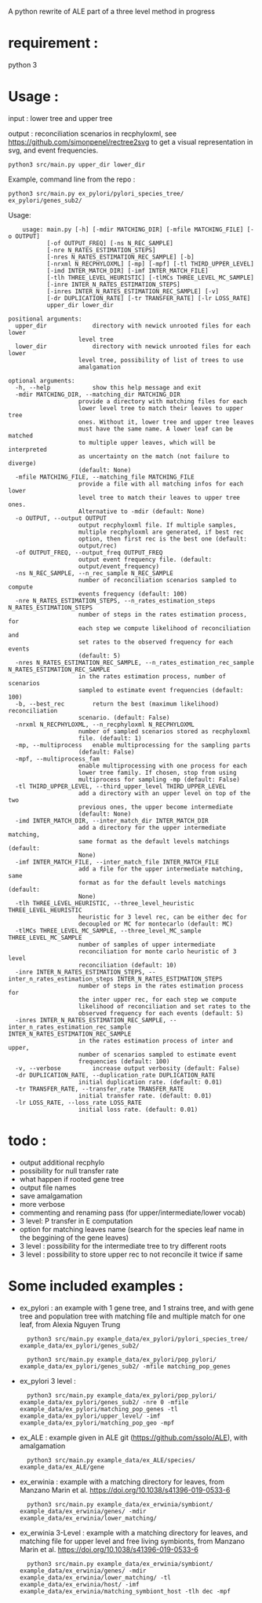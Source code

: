 A python rewrite of ALE part of a three level method in progress

# requirement : 
python 3

# Usage : 

input : lower tree and upper tree

output : reconciliation scenarios in recphyloxml, see https://github.com/simonpenel/rectree2svg to get a visual representation in svg, and event frequencies.


	python3 src/main.py upper_dir lower_dir
	
Example, command line from the repo :

	python3 src/main.py ex_pylori/pylori_species_tree/ ex_pylori/genes_sub2/

Usage: 


		usage: main.py [-h] [-mdir MATCHING_DIR] [-mfile MATCHING_FILE] [-o OUTPUT]
		       [-of OUTPUT_FREQ] [-ns N_REC_SAMPLE]
		       [-nre N_RATES_ESTIMATION_STEPS]
		       [-nres N_RATES_ESTIMATION_REC_SAMPLE] [-b]
		       [-nrxml N_RECPHYLOXML] [-mp] [-mpf] [-tl THIRD_UPPER_LEVEL]
		       [-imd INTER_MATCH_DIR] [-imf INTER_MATCH_FILE]
		       [-tlh THREE_LEVEL_HEURISTIC] [-tlMCs THREE_LEVEL_MC_SAMPLE]
		       [-inre INTER_N_RATES_ESTIMATION_STEPS]
		       [-inres INTER_N_RATES_ESTIMATION_REC_SAMPLE] [-v]
		       [-dr DUPLICATION_RATE] [-tr TRANSFER_RATE] [-lr LOSS_RATE]
		       upper_dir lower_dir

	positional arguments:
	  upper_dir             directory with newick unrooted files for each lower
		                level tree
	  lower_dir             directory with newick unrooted files for each lower
		                level tree, possibility of list of trees to use
		                amalgamation

	optional arguments:
	  -h, --help            show this help message and exit
	  -mdir MATCHING_DIR, --matching_dir MATCHING_DIR
		                provide a directory with matching files for each
		                lower level tree to match their leaves to upper tree
		                ones. Without it, lower tree and upper tree leaves
		                must have the same name. A lower leaf can be matched
		                to multiple upper leaves, which will be interpreted
		                as uncertainty on the match (not failure to diverge)
		                (default: None)
	  -mfile MATCHING_FILE, --matching_file MATCHING_FILE
		                provide a file with all matching infos for each lower
		                level tree to match their leaves to upper tree ones.
		                Alternative to -mdir (default: None)
	  -o OUTPUT, --output OUTPUT
		                output recphyloxml file. If multiple samples,
		                multiple recphyloxml are generated, if best rec
		                option, then first rec is the best one (default:
		                output/rec)
	  -of OUTPUT_FREQ, --output_freq OUTPUT_FREQ
		                output event frequency file. (default:
		                output/event_frequency)
	  -ns N_REC_SAMPLE, --n_rec_sample N_REC_SAMPLE
		                number of reconciliation scenarios sampled to compute
		                events frequency (default: 100)
	  -nre N_RATES_ESTIMATION_STEPS, --n_rates_estimation_steps N_RATES_ESTIMATION_STEPS
		                number of steps in the rates estimation process, for
		                each step we compute likelihood of reconciliation and
		                set rates to the observed frequency for each events
		                (default: 5)
	  -nres N_RATES_ESTIMATION_REC_SAMPLE, --n_rates_estimation_rec_sample N_RATES_ESTIMATION_REC_SAMPLE
		                in the rates estimation process, number of scenarios
		                sampled to estimate event frequencies (default: 100)
	  -b, --best_rec        return the best (maximum likelihood) reconciliation
		                scenario. (default: False)
	  -nrxml N_RECPHYLOXML, --n_recphyloxml N_RECPHYLOXML
		                number of sampled scenarios stored as recphyloxml
		                file. (default: 1)
	  -mp, --multiprocess   enable multiprocessing for the sampling parts
		                (default: False)
	  -mpf, --multiprocess_fam
		                enable multiprocessing with one process for each
		                lower tree family. If chosen, stop from using
		                multiprocess for sampling -mp (default: False)
	  -tl THIRD_UPPER_LEVEL, --third_upper_level THIRD_UPPER_LEVEL
		                add a directory with an upper level on top of the two
		                previous ones, the upper become intermediate
		                (default: None)
	  -imd INTER_MATCH_DIR, --inter_match_dir INTER_MATCH_DIR
		                add a directory for the upper intermediate matching,
		                same format as the default levels matchings (default:
		                None)
	  -imf INTER_MATCH_FILE, --inter_match_file INTER_MATCH_FILE
		                add a file for the upper intermediate matching, same
		                format as for the default levels matchings (default:
		                None)
	  -tlh THREE_LEVEL_HEURISTIC, --three_level_heuristic THREE_LEVEL_HEURISTIC
		                heuristic for 3 level rec, can be either dec for
		                decoupled or MC for montecarlo (default: MC)
	  -tlMCs THREE_LEVEL_MC_SAMPLE, --three_level_MC_sample THREE_LEVEL_MC_SAMPLE
		                number of samples of upper intermediate
		                reconciliation for monte carlo heuristic of 3 level
		                reconciliation (default: 10)
	  -inre INTER_N_RATES_ESTIMATION_STEPS, --inter_n_rates_estimation_steps INTER_N_RATES_ESTIMATION_STEPS
		                number of steps in the rates estimation process for
		                the inter upper rec, for each step we compute
		                likelihood of reconciliation and set rates to the
		                observed frequency for each events (default: 5)
	  -inres INTER_N_RATES_ESTIMATION_REC_SAMPLE, --inter_n_rates_estimation_rec_sample INTER_N_RATES_ESTIMATION_REC_SAMPLE
		                in the rates estimation process of inter and upper,
		                number of scenarios sampled to estimate event
		                frequencies (default: 100)
	  -v, --verbose         increase output verbosity (default: False)
	  -dr DUPLICATION_RATE, --duplication_rate DUPLICATION_RATE
		                initial duplication rate. (default: 0.01)
	  -tr TRANSFER_RATE, --transfer_rate TRANSFER_RATE
		                initial transfer rate. (default: 0.01)
	  -lr LOSS_RATE, --loss_rate LOSS_RATE
		                initial loss rate. (default: 0.01)




# todo :

+ output additional recphylo
+ possibility for null transfer rate
+ what happen if rooted gene tree
+ output file names
+ save amalgamation
+ more verbose
+ commenting and renaming pass (for upper/intermediate/lower vocab) 
+ 3 level: P transfer in E computation
+ option for matching leaves name (search for the species leaf name in the beggining of the gene leaves)
+ 3 level : possibility for the intermediate tree to try different roots
+ 3 level : possibility to store upper rec to not reconcile it twice if same

# Some included examples :

+ ex_pylori : an example with 1 gene tree, and 1 strains tree, and with gene tree and population tree with matching file and multiple match for one leaf, from Alexia Nguyen Trung
		
		python3 src/main.py example_data/ex_pylori/pylori_species_tree/ example_data/ex_pylori/genes_sub2/
		
		python3 src/main.py example_data/ex_pylori/pop_pylori/ example_data/ex_pylori/genes_sub2/ -mfile matching_pop_genes

+ ex_pylori 3 level : 

		python3 src/main.py example_data/ex_pylori/pop_pylori/ example_data/ex_pylori/genes_sub2/ -nre 0 -mfile example_data/ex_pylori/matching_pop_genes -tl example_data/ex_pylori/upper_level/ -imf example_data/ex_pylori/matching_pop_geo -mpf
		
+ ex_ALE : example given in ALE git (https://github.com/ssolo/ALE), with amalgamation

		python3 src/main.py example_data/ex_ALE/species/ example_data/ex_ALE/gene
	
+ ex_erwinia : example with a matching directory for leaves, from Manzano Marin et al. https://doi.org/10.1038/s41396-019-0533-6
		
		python3 src/main.py example_data/ex_erwinia/symbiont/ example_data/ex_erwinia/genes/ -mdir example_data/ex_erwinia/lower_matching/
		
+ ex_erwinia 3-Level : example with a matching directory for leaves, and matching file for upper level and free living symbionts, from Manzano Marin et al. https://doi.org/10.1038/s41396-019-0533-6
		
		python3 src/main.py example_data/ex_erwinia/symbiont/ example_data/ex_erwinia/genes/ -mdir example_data/ex_erwinia/lower_matching/ -tl example_data/ex_erwinia/host/ -imf example_data/ex_erwinia/matching_symbiont_host -tlh dec -mpf
